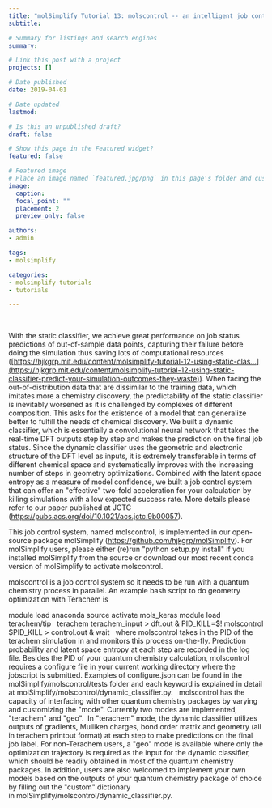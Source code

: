 ```yaml
---
title: "molSimplify Tutorial 13: molscontrol -- an intelligent job control system to manage your DFT geometry optimizations for inorganic discovery.  "
subtitle: 

# Summary for listings and search engines
summary: 

# Link this post with a project
projects: []

# Date published
date: 2019-04-01

# Date updated
lastmod: 

# Is this an unpublished draft?
draft: false

# Show this page in the Featured widget?
featured: false

# Featured image
# Place an image named `featured.jpg/png` in this page's folder and customize its options here.
image:
  caption: 
  focal_point: ""
  placement: 2
  preview_only: false

authors:
- admin

tags:
- molsimplify

categories:
- molsimplify-tutorials
- tutorials

---
```

 


With the static classifier, we achieve great performance on job status predictions of out-of-sample data points, capturing their failure before doing the simulation thus saving lots of computational resources ([https://hjkgrp.mit.edu/content/molsimplify-tutorial-12-using-static-clas...](https://hjkgrp.mit.edu/content/molsimplify-tutorial-12-using-static-classifier-predict-your-simulation-outcomes-they-waste)). When facing the out-of-distribution data that are dissimilar to the training data, which imitates more a chemistry discovery, the predictability of the static classifier is inevitably worsened as it is challenged by complexes of different composition. This asks for the existence of a model that can generalize better to fulfill the needs of chemical discovery. We built a dynamic classifier, which is essentially a convolutional neural network that takes the real-time DFT outputs step by step and makes the prediction on the final job status. Since the dynamic classifier uses the geometric and electronic structure of the DFT level as inputs, it is extremely transferable in terms of different chemical space and systematically improves with the increasing number of steps in geometry optimizations. Combined with the latent space entropy as a measure of model confidence, we built a job control system that can offer an "effective" two-fold acceleration for your calculation by killing simulations with a low expected success rate. More details please refer to our paper published at JCTC (<https://pubs.acs.org/doi/10.1021/acs.jctc.9b00057>).


This job control system, named molscontrol, is implemented in our open-source package molSimplify (<https://github.com/hjkgrp/molSimplify>). For molSimplify users, please either (re)run "python setup.py install" if you installed molSimplify from the source or download our most recent conda version of molSimplify to activate molscontrol.


molscontrol is a job control system so it needs to be run with a quantum chemistry process in parallel. An example bash script to do geometry optimization with Terachem is


module load anaconda
source activate mols\_keras
module load terachem/tip
 
terachem terachem\_input > dft.out &
PID\_KILL=$!
molscontrol $PID\_KILL > control.out &
wait
 
where molscontrol takes in the PID of the terachem simulation in and monitors this process on-the-fly. Prediction probability and latent space entropy at each step are recorded in the log file. Besides the PID of your quantum chemistry calculation, molscontrol requires a configure file in your current working directory where the jobscript is submitted. Examples of configure.json can be found in the molSimplify/molscontrol/tests folder and each keyword is explained in detail at molSimplify/molscontrol/dynamic\_classifier.py.
 
molscontrol has the capacity of interfacing with other quantum chemistry packages by varying and customizing the "mode". Currently two modes are implemented, "terachem" and "geo".  In "terachem" mode, the dynamic classifier utilizes outputs of gradients, Mulliken charges, bond order matrix and geometry (all in terachem printout format) at each step to make predictions on the final job label. For non-Terachem users, a "geo" mode is available where only the optimization trajectory is required as the input for the dynamic classifier, which should be readily obtained in most of the quantum chemistry packages. In addition, users are also welcomed to implement your own models based on the outputs of your quantum chemistry package of choice by filling out the "custom" dictionary in molSimplify/molscontrol/dynamic\_classifier.py.

